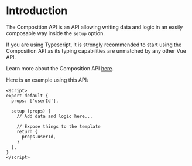 # Introduction

The Composition API is an API allowing writing data and logic in an easily composable way inside the `setup` option.

If you are using Typescript, it is strongly recommended to start using the Composition API as its typing capabilities are unmatched by any other Vue API.

Learn more about the Composition API [here](https://vue-composition-api-rfc.netlify.com/).

Here is an example using this API:

```vue
<script>
export default {
  props: ['userId'],

  setup (props) {
    // Add data and logic here...

    // Expose things to the template
    return {
      props.userId,
    }
  },
}
</script>
```

